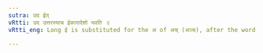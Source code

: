 ```yaml
---
sutra: उद ईत्
vRtti: उद उत्तरस्याच ईकारादेशो भवति ॥
vRtti_eng: Long ई is substituted for the अ of अच् (अञ्च), after the word उत् when the stem is _Bha_.

---
```

